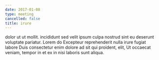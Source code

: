 ```yaml
---
date: 2017-01-08
type: meeting
cancelled: false
title: irure
---
```

dolor ut ut mollit. incididunt sed velit ipsum culpa nostrud sint eu deserunt voluptate pariatur. Lorem do Excepteur reprehenderit nulla irure fugiat labore Duis consectetur enim dolore ad sit qui proident, elit, Ut occaecat veniam, tempor in et ex in nisi laboris sunt aliqua.